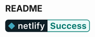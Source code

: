# README

[![Netlify Status](README.assets/badge-success.svg)](https://app.netlify.com/sites/nifty-johnson-8c2f6c/deploys)


